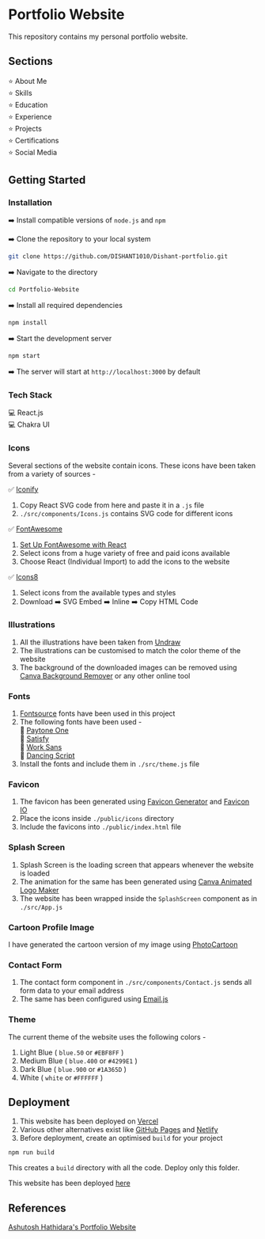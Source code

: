 # Portfolio Website

This repository contains my personal portfolio website.

## Sections 

⭐ About Me \
⭐ Skills \
⭐ Education \
⭐ Experience \
⭐ Projects \
⭐ Certifications \
⭐ Social Media 

## Getting Started 

### Installation

➡️ Install compatible versions of `node.js` and `npm`

➡️ Clone the repository to your local system
```bash
git clone https://github.com/DISHANT1010/Dishant-portfolio.git
```
  
➡️ Navigate to the directory
```bash
cd Portfolio-Website
```

➡️ Install all required dependencies
```bash
npm install
```

➡️ Start the development server
```bash
npm start
```

➡️ The server will start at `http://localhost:3000` by default


### Tech Stack

💻 React.js \
💻 Chakra UI 

### Icons

Several sections of the website contain icons. These icons have been taken from a variety of sources -

✅ [Iconify](https://icon-sets.iconify.design/)
1. Copy React SVG code from here and paste it in a `.js` file 
2. `./src/components/Icons.js` contains SVG code for different icons

✅ [FontAwesome](https://fontawesome.com/icons)
1. [Set Up FontAwesome with React](https://docs.fontawesome.com/web/use-with/react) 
2. Select icons from a huge variety of free and paid icons available 
3. Choose React (Individual Import) to add the icons to the website

✅ [Icons8](https://icons8.com/icons)
1. Select icons from the available types and styles
2. Download ➡️ SVG Embed ➡️ Inline ➡️ Copy HTML Code

### Illustrations

1. All the illustrations have been taken from [Undraw](https://undraw.co/illustrations)
2. The illustrations can be customised to match the color theme of the website
3. The background of the downloaded images can be removed using [Canva Background Remover](https://www.canva.com/features/background-remover/) or any other online tool

### Fonts

1. [Fontsource](https://fontsource.org/) fonts have been used in this project
2. The following fonts have been used - \
    🔸 [Paytone One](https://fontsource.org/fonts/paytone-one) \
    🔸 [Satisfy](https://fontsource.org/fonts/satisfy) \
    🔸 [Work Sans](
    https://fontsource.org/fonts/work-sans) \
    🔸 [Dancing Script](
    https://fontsource.org/fonts/dancing-script)
3. Install the fonts and include them in `./src/theme.js` file

### Favicon

1. The favicon has been generated using [Favicon Generator](https://www.favicon-generator.org/) and [Favicon IO](https://favicon.io/)
2. Place the icons inside `./public/icons` directory
3. Include the favicons into `./public/index.html` file

### Splash Screen

1. Splash Screen is the loading screen that appears whenever the website is loaded
2. The animation for the same has been generated using [Canva Animated Logo Maker](https://www.canva.com/create/logos/animated/)
3. The website has been wrapped inside the `SplashScreen` component as in `./src/App.js`

### Cartoon Profile Image

I have generated the cartoon version of my image using [PhotoCartoon](https://photocartoon.net/)

### Contact Form

1. The contact form component in `./src/components/Contact.js` sends all form data to your email address
2. The same has been configured using [Email.js](https://www.emailjs.com/)

### Theme

The current theme of the website uses the following colors - 
1. Light Blue ( `blue.50` or `#EBF8FF` )
2. Medium Blue ( `blue.400` or `#4299E1` )
3. Dark Blue ( `blue.900` or `#1A365D` )
4. White ( `white` or `#FFFFFF` )

## Deployment 

1. This website has been deployed on [Vercel](https://vercel.com/docs/deployments/overview)
2. Various other alternatives exist like [GitHub Pages](https://pages.github.com/) and [Netlify](https://www.netlify.com/)
3. Before deployment, create an optimised `build` for your project

```bash
npm run build
```
This creates a `build` directory with all the code. Deploy only this folder.

This website has been deployed [here](https://arunima-barik-portfolio.vercel.app/)

## References 

[Ashutosh Hathidara's Portfolio Website](https://ashutoshhathidara.com/) 


